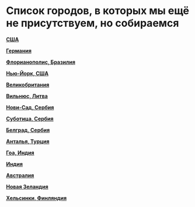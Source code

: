 # Список городов, в которых мы ещё не присутствуем, но собираемся

**[США](https://t.me/peredelanoconf_usa)**

**[Германия](https://t.me/peredelanoconf_germany)**

**[Флорианополис, Бразилия](https://t.me/+AbKr3AIXUI1iYjFi)**

**[Нью-Йорк, США](https://t.me/peredelanoconf_ny)**

**[Великобритания](https://t.me/peredelanoconf_uk)**

**[Вильнюс, Литва](https://t.me/peredelano_vilnius)**

**[Нови-Сад, Сербия](https://t.me/peredelano_novisad)**

**[Суботица, Сербия](https://t.me/peredelano_subotica)**

**[Белград, Сербия](https://t.me/peredelano_belgrade)**

**[Анталья, Турция](https://t.me/peredelano_antalya)**

**[Гоа, Индия](https://t.me/peredelano_goa)**

**[Индия](https://t.me/peredelano_india)**

**[Австралия](https://t.me/peredelano_australia)**

**[Новая Зеландия](https://t.me/peredelano_newzealand)**

**[Хельсинки, Финляндия](https://t.me/peredelanoconfhelsinki)**
